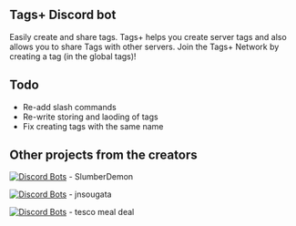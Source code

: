 ## Tags+ Discord bot

Easily create and share tags. Tags+ helps you create server tags and also allows you to share Tags with other servers. Join the Tags+ Network by creating a tag (in 
the global tags)!

## Todo
- Re-add slash commands
- Re-write storing and laoding of tags
- Fix creating tags with the same name

## Other projects from the creators

[![Discord Bots](https://top.gg/api/widget/servers/823977552791339108.svg)](https://top.gg/bot/823977552791339108) - SlumberDemon

[![Discord Bots](https://top.gg/api/widget/servers/848304171814879273.svg)](https://top.gg/bot/848304171814879273) - jnsougata

[![Discord Bots](https://top.gg/api/widget/servers/860612939307810846.svg)](https://top.gg/bot/860612939307810846) - tesco meal deal



